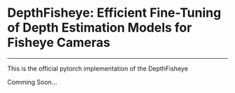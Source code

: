 # DepthFisheye: Efficient Fine-Tuning of Depth Estimation Models for Fisheye Cameras

---
This is the official pytorch implementation of the DepthFisheye

Comming Soon...
